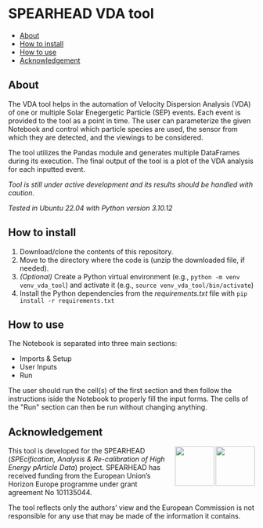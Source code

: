 # SPEARHEAD VDA tool

- [About](#about)
- [How to install](#how-to-install)
- [How to use](#how-to-use)
- [Acknowledgement](#acknowledgement)

## About

The VDA tool helps in the automation of Velocity Dispersion Analysis (VDA) of one or multiple Solar Enegergetic Particle (SEP) events. Each event is provided to the tool as a point in time. The user can parameterize the given Notebook and control which particle species are used, the sensor from which they are detected, and the viewings to be considered.

The tool utilizes the Pandas module and generates multiple DataFrames during its execution. The final output of the tool is a plot of the VDA analysis for each inputted event.

*Tool is still under active development and its results should be handled with caution.* 

*Tested in Ubuntu 22.04 with Python version 3.10.12*

## How to install

1. Download/clone the contents of this repository.
2. Move to the directory where the code is (unzip the downloaded file, if needed).
3. *(Optional)* Create a Python virtual environment (e.g., `python -m venv venv_vda_tool`) and activate it (e.g., `source venv_vda_tool/bin/activate`)
4. Install the Python dependencies from the *requirements.txt* file with `pip install -r requirements.txt`

## How to use

The Notebook is separated into three main sections:
- Imports & Setup
- User Inputs
- Run

The user should run the cell(s) of the first section and then follow the instructions iside the Notebook to properly fill the input forms. The cells of the "Run" section can then be run without changing anything.

## Acknowledgement

<img align="right" height="80px" src="https://github.com/user-attachments/assets/28c60e00-85b4-4cf3-a422-6f0524c42234"> 
<img align="right" height="80px" src="https://github.com/user-attachments/assets/854d45ef-8b25-4a7b-9521-bf8bc364246e"> 

This tool is developed for the SPEARHEAD (*SPEcification, Analysis & Re-calibration of High Energy pArticle Data*) project. SPEARHEAD has received funding from the European Union’s Horizon Europe programme under grant agreement No 101135044. 

The tool reflects only the authors’ view and the European Commission is not responsible for any use that may be made of the information it contains.
